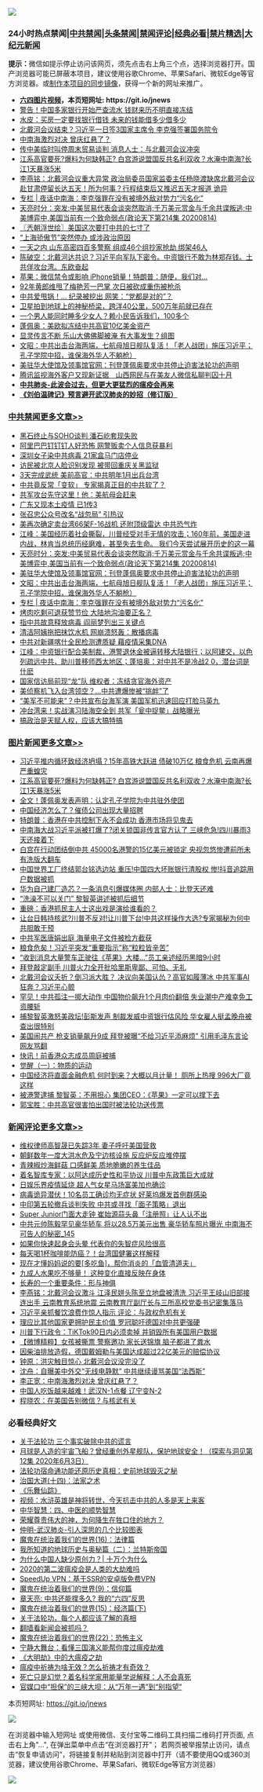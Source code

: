 ![](https://raw.githubusercontent.com/fqnews/bnews/master/64photo/fqnews-qr.jpg)

<div id="tt">
<h3>24小时热点禁闻|<a href="#%E4%B8%AD%E5%85%B1%E7%A6%81%E9%97%BB%E6%9B%B4%E5%A4%9A%E6%96%87%E7%AB%A0">中共禁闻</a>|<a href="#%E5%9B%BE%E7%89%87%E6%96%B0%E9%97%BB%E6%9B%B4%E5%A4%9A%E6%96%87%E7%AB%A0">头条禁闻</a>|<a href="#%E6%96%B0%E9%97%BB%E8%AF%84%E8%AE%BA%E6%9B%B4%E5%A4%9A%E6%96%87%E7%AB%A0">禁闻评论|<a href="#%E5%BF%85%E7%9C%8B%E7%BB%8F%E5%85%B8%E5%A5%BD%E6%96%87">经典必看|<a href="/video.md#%E7%A6%81%E7%89%87%E7%B2%BE%E9%80%89">禁片精选</a>|<a href="https://github.com/fqnews/djy/blob/master/gb/nf1351518.md#1">大纪元新闻</a></h3>
<div><b>提示：</b>微信如提示停止访问该网页，须先点击右上角三个点，选择浏览器打开。国产浏览器可能已屏蔽本项目，建议使用谷歌Chrome、苹果Safari、微软Edge等官方浏览器。或<a href="https://github.com/fqnews/bnews/blob/master/%E5%88%B6%E4%BD%9Cgit%E7%A6%81%E9%97%BB%E9%95%9C%E5%83%8F.md">制作本项目的同步镜像</a>，获得一个新的网址来推广。</div>
<ul>
<li><b><a href="http://d1.bdrive.tk/64.mp4" target="_blank">六四图片视频</a>，本页短网址: https://git.io/jnews</b></li>
<li><a href="/baitai/20200814/1380180.md">警告！中国多家银行开始严查流水 钱财来历不明直接冻结</a></li>
<li><a href="/ssgc/20200814/1380193.md">水皮：买房一定要找银行借钱 未来的钱能借多少借多少</a></li>
<li><a href="/comments/20200814/1380269.md">北戴河会议结束？习近平一日签3国家主席令 李克强签署国务院令</a></li>
<li><a href="/ssgc/20200814/1380211.md">中南海激烈对决 曾庆红悬了？</a></li>
<li><a href="/comments/20200815/1380385.md">传中美临时叫停周末贸易谈判 消息人士：与北戴河会议冲突</a></li>
<li><a href="/topimagenews/20200815/1380299.md">江系高官要死?爆料为何缺韩正? 白宫游说盟国反共名利双收？水淹中南海?长江1天暴涨5米</a></li>
<li><a href="/comments/20200814/1380288.md">李燕铭：北戴河会议重大异常 政治局委员国家监委主任杨晓渡缺席北戴河会议 赴甘肃停留长达五天！所为何事？行程结束后又推迟五天才报道 诡异</a></li>
<li><a href="/cbnews/20200815/1380357.md">专栏 | 夜话中南海：李克强罪在没有被境外敌对势力“污名化”</a></li>
<li><a href="/cbnews/20200815/1380449.md">天亮时分：突发:中美贸易代表会谈突然取消;千万美元赏金与千余共谍叛逃;中美博弈中,美国当前有一个致命弱点(政论天下第214集 20200814)</a></li>
<li><a href="/ssgc/20200815/1380360.md">〖兲朝浮世绘〗美国这次要打中共的七寸了</a></li>
<li><a href="/headline/20200815/1380372.md">“上海骄傲节”突然停办 或涉政治原因</a></li>
<li><a href="/cnnews/20200815/1380468.md">一天之内 山东高密四百多警察 组成46个组抄家抢劫 绑架46人</a></li>
<li><a href="/bannedvideo/20200815/1380377.md">陈破空：北戴河达共识？习近平向军队下密令。中资银行不敢为林郑存钱。土共佯攻台湾。东欧奋起</a></li>
<li><a href="/cnnews/20200815/1380526.md">苹果：微信禁令或影响 iPhone销量！特朗普：随便，我们对...</a></li>
<li><a href="/baitai/20200814/1380183.md">92年黄郎维甩了梅艳芳一巴掌 次日被砍成重伤被枪杀</a></li>
<li><a href="/cnnews/20200815/1380479.md">中共爱甩锅！… 纪录被挖出 网笑：“党都是对的”？</a></li>
<li><a href="/comments/20200815/1380396.md">卫星拍到地球上的神秘桥梁，跨洋40公里，500万年前就已存在</a></li>
<li><a href="/ssgc/20200814/1380276.md">一个男人能同时睡多少女人？赖小民告诉我们，100多个</a></li>
<li><a href="/bannedvideo/20200814/1380215.md">蓬佩奥：美欧拟冻结中共高官10亿美金资产</a></li>
<li><a href="/cnnews/20200815/1380562.md">显灵传言不断 乐山大佛佛脚被淹 有大事发生？组图</a></li>
<li><a href="/cbnews/20200815/1380441.md">文昭：中共出击台海两端，七航母旭日舰队复活！「老人战团」施压习近平；孔子学院中招，谁保海外华人不躺枪）</a></li>
<li><a href="/cbnews/20200815/1380352.md">美驻华大使馆及领事馆官网：刊登蓬佩奥要求中共停止迫害法轮功的声明</a></li>
<li><a href="/headline/20200814/1380163.md">腾讯监视海外客户又现新证据　山西网民与在美友人微信私聊判囚十月</a></li>
<li><b><a href="/comments/20200211/1275071.md" target="_blank">中共肺炎-此波会过去，但更大更猛烈的瘟疫会再来</a></b></li>
<li><b><a href="/comments/20200207/1272816.md" target="_blank">《刘伯温碑记》预言避开武汉肺炎的妙招（修订版）</a></b></li>
</ul>
</div>

<div class="catlist">
<h3><a href="/cbnews/" target="_blank">中共禁闻</a><span><a href="/cbnews/" target="_blank" rel="nofollow">更多文章>></a></span></h3>
<ul>
<li><a href="/cbnews/20200815/1380647.md" target="_blank">黑石终止与SOHO谈判 潘石屹套现失败</a></li>
<li><a href="/cbnews/20200815/1380634.md" target="_blank">阿里巴巴钉钉钉人好恐怖 网警贩卖个人信息获暴利</a></li>
<li><a href="/cbnews/20200815/1380628.md" target="_blank">深圳女子染中共病毒 21家盒马门店停业</a></li>
<li><a href="/cbnews/20200815/1380627.md" target="_blank">访民被北京人脸识别发现 被带回重庆关黑监狱</a></li>
<li><a href="/cbnews/20200815/1380565.md" target="_blank">3天完成武统 美前高官：中共明年1月出兵台湾</a></li>
<li><a href="/cbnews/20200815/1380559.md" target="_blank">中共竟反常「变软」 专家揭真正目的中共软了？</a></li>
<li><a href="/cbnews/20200815/1380558.md" target="_blank">共军攻台先守这里！他：美航母会赶来</a></li>
<li><a href="/cbnews/20200815/1380542.md" target="_blank">广东又现本土疫情 已1传3</a></li>
<li><a href="/cbnews/20200815/1380511.md" target="_blank">张召忠公众号改名“战忽局” 引热议</a></li>
<li><a href="/cbnews/20200815/1380510.md" target="_blank">美再次确定卖台湾66架F-16战机 还附顶级雷达 中共恐气炸</a></li>
<li><a href="/cbnews/20200815/1380481.md" target="_blank">江峰：美国经历着社会撕裂，川普经受对手无情的攻击；160年前，美国走进内战，林肯当总统历经磨难，甚至失去生命。 我们今天尝试展开历史的这一幕</a></li>
<li><a href="/cbnews/20200815/1380449.md" target="_blank">天亮时分：突发:中美贸易代表会谈突然取消;千万美元赏金与千余共谍叛逃;中美博弈中,美国当前有一个致命弱点(政论天下第214集 20200814)</a></li>
<li><a href="/cbnews/20200815/1380352.md" target="_blank">美驻华大使馆及领事馆官网：刊登蓬佩奥要求中共停止迫害法轮功的声明</a></li>
<li><a href="/cbnews/20200815/1380441.md" target="_blank">文昭：中共出击台海两端，七航母旭日舰队复活！「老人战团」施压习近平；孔子学院中招，谁保海外华人不躺枪）</a></li>
<li><a href="/cbnews/20200815/1380357.md" target="_blank">专栏 | 夜话中南海：李克强罪在没有被境外敌对势力“污名化”</a></li>
<li><a href="/cbnews/20200814/1380160.md" target="_blank">烤肉吃剩可退获赞节俭 大陆地沟油要正名？</a></li>
<li><a href="/cbnews/20200814/1380069.md" target="_blank">指中共故意释放病毒 阎丽梦列出三关键点</a></li>
<li><a href="/cbnews/20200814/1380060.md" target="_blank">清洁阿姨拖把抹饮水机 网崩溃怒轰：散播病毒</a></li>
<li><a href="/cbnews/20200814/1380059.md" target="_blank">中共对新疆喀什全民检测遭质疑 藉疫情采集DNA</a></li>
<li><a href="/cbnews/20200814/1380038.md" target="_blank">江峰：中资银行配合美制裁，港警退休金被逼转移大陆银行；以阿建交，以色列疏远中共，助川普移师西太地区；蓬培奥：对中共不是冷战2 0，潜台词是什麽</a></li>
<li><a href="/cbnews/20200814/1380035.md" target="_blank">国家信访局前现“龙”队 维权者：冻结贪官海外资产</a></li>
<li><a href="/cbnews/20200814/1380028.md" target="_blank">美侦察机飞入台湾领空？…中共遭爆惨被“挑衅”了</a></li>
<li><a href="/cbnews/20200814/1380011.md" target="_blank">“美军不可能来”？中共宣布台海军演 美国军机迅速回应打脸马英九</a></li>
<li><a href="/cbnews/20200814/1380004.md" target="_blank">冲台湾来！实战演习陆海空全到 共军「瓮中捉鳖」战略曝光</a></li>
<li><a href="/comments/20200814/1379994.md" target="_blank">搞政治是天赋人权，应该大搞特搞</a></li>

</ul>
</div>
<div class="catlist">
<h3><a href="/topimagenews/" target="_blank">图片新闻</a><span><a href="/topimagenews/" target="_blank" rel="nofollow">更多文章>></a></span></h3>
<ul>
<li><a href="/topimagenews/20200815/1380626.md" target="_blank">习近平推内循环致经济坍塌？15年高铁大跃进 债破10万亿 粮食危机 云南再爆严重蝗灾</a></li>
<li><a href="/topimagenews/20200815/1380299.md" target="_blank">江系高官要死?爆料为何缺韩正? 白宫游说盟国反共名利双收？水淹中南海?长江1天暴涨5米</a></li>
<li><a href="/topimagenews/20200814/1379988.md" target="_blank">全文！蓬佩奥发表声明：认定孔子学院为中共驻外使团</a></li>
<li><a href="/topimagenews/20200814/1379794.md" target="_blank">中国经济怎么了？催债公司出现大量招聘</a></li>
<li><a href="/topimagenews/20200814/1379773.md" target="_blank">特朗普：香港在中共控制下永不会成功 香港市场将见鬼去</a></li>
<li><a href="/topimagenews/20200813/1379741.md" target="_blank">中南海大战习近平派被打爆了?闭关锁国非传言官方认了 三峡危急!四川暴雨3天还接着下</a></li>
<li><a href="/topimagenews/20200813/1379708.md" target="_blank">白宫在行动团结倒中共 45000名港警的15亿美元被锁定 央视忽悠惨遭前所未有洗版大翻车</a></li>
<li><a href="/topimagenews/20200813/1379635.md" target="_blank">中国世界工厂终结郭台铭选边站 重压!中国四大坏账银行清股权 惨!抖音追踪用户数据被抓</a></li>
<li><a href="/topimagenews/20200813/1379570.md" target="_blank">华为自己建厂造芯？一条消息引爆媒体圈 内部人士：比登天还难</a></li>
<li><a href="/topimagenews/20200813/1379511.md" target="_blank">“洗澡不可以关门” 黎智英讲述被抓后细节</a></li>
<li><a href="/comments/20200813/1379457.md" target="_blank">重磅：香港抓民主人士这出戏是演给谁看的？</a></li>
<li><a href="/topimagenews/20200812/1379218.md" target="_blank">让台日韩持核武?川普不反对!让川普下台!中共这样操作大选?专家揭秘为何中共胆敢干预</a></li>
<li><a href="/topimagenews/20200812/1378848.md" target="_blank">中共军医唐娟出庭 海量电子文件被检方截获</a></li>
<li><a href="/topimagenews/20200812/1378810.md" target="_blank">粮食危矣！习近平突发“重要指示”称“粒粒皆辛苦”</a></li>
<li><a href="/topimagenews/20200812/1378794.md" target="_blank">“收到消息大量警车正驶往《苹果》大楼…”员工亲述经历黑暗9小时</a></li>
<li><a href="/topimagenews/20200812/1378728.md" target="_blank">拜登敲定副手 川普火力全开批哈里斯卑鄙、可怕、无礼</a></li>
<li><a href="/topimagenews/20200811/1378596.md" target="_blank">北戴河会议夭折？倒习派大胜？ 决议向美国认怂？高官如履薄冰 中共军事AI狂奔？习近平心颤</a></li>
<li><a href="/topimagenews/20200811/1378505.md" target="_blank">罕见！中共孤注一掷大动作 中国物价飙升1个月肉价翻倍 失业潮中产难幸免工资腰斩</a></li>
<li><a href="/topimagenews/20200811/1378227.md" target="_blank">捕黎智英激怒美政坛!彭斯发声 制裁发威中资银行估风险 华女雇人挺孟晚舟被查出很特别</a></li>
<li><a href="/topimagenews/20200811/1378226.md" target="_blank">美国闹共产 枪支销量飙升9成 拜登被曝“不给习近平添麻烦” 引用毛泽东言论 网友骂翻</a></li>
<li><a href="/topimagenews/20200811/1377855.md" target="_blank">快讯！前香港众志成员周庭被捕</a></li>
<li><a href="/comments/20200810/1377609.md" target="_blank">觉醒（一）：物质的运动</a></li>
<li><a href="/topimagenews/20200810/1377710.md" target="_blank">中国经济将直面金融危机 何时到来？大概以月计量！ 厕所上热搜 996大厂竟这样</a></li>
<li><a href="/topimagenews/20200810/1377628.md" target="_blank">被港警逮捕 黎智英：不用担心 集团CEO：《苹果》一定可以撑下去</a></li>
<li><a href="/comments/20200810/1377559.md" target="_blank">郭宝胜：中共高官很害怕出国时被法轮功送传票</a></li>

</ul>
</div>
<div class="catlist">
<h3><a href="/comments/" target="_blank">新闻评论</a><span><a href="/comments/" target="_blank" rel="nofollow">更多文章>></a></span></h3>
<ul>
<li><a href="/comments/20200815/1380644.md" target="_blank">维权律师高智晟已失踪3年 妻子呼吁美国营救</a></li>
<li><a href="/comments/20200815/1380633.md" target="_blank">朝鲜数年一度大洪水危及宁边核设施 反应炉反应堆停摆</a></li>
<li><a href="/comments/20200815/1380632.md" target="_blank">青辣椒炒海鲜菇 口感鲜美 质地脆嫩的养生佳品</a></li>
<li><a href="/comments/20200815/1380612.md" target="_blank">着名智库专家：以阿达成历史性和平协议 川普中东政策巨大成就</a></li>
<li><a href="/comments/20200815/1380611.md" target="_blank">日娱乐界疫情延烧  超人气女星马场富美加也确诊</a></li>
<li><a href="/comments/20200815/1380610.md" target="_blank">病毒诡异潜伏！10名员工确诊均无症状  好莱坞爆发首例群感染</a></li>
<li><a href="/comments/20200815/1380588.md" target="_blank">中印第五轮撤兵谈判失败 中共或寻找「面子策略」退出</a></li>
<li><a href="/comments/20200815/1380587.md" target="_blank">Super Junior门面大走钟  崔始源蒜头鼻「注册照」让人认不出</a></li>
<li><a href="/comments/20200815/1380570.md" target="_blank">中共元帅陈毅罕见豪华轿车 将以28.5万美元出售 豪华轿车照片曝光 中南海不可告人的秘密_145</a></li>
<li><a href="/comments/20200815/1380553.md" target="_blank">如果你快速起身会头晕 代表你的失智症风险很高</a></li>
<li><a href="/comments/20200815/1380552.md" target="_blank">每天喝1杯咖啡能防癌？！台湾国健署这样解释</a></li>
<li><a href="/comments/20200815/1380551.md" target="_blank">现在才懂妈妈说的要[多吃鱼]，帮你消炎的「血管清道夫」</a></li>
<li><a href="/comments/20200815/1380550.md" target="_blank">九成人水果吃不够量！ 这种变化直接反映在身体</a></li>
<li><a href="/comments/20200815/1380549.md" target="_blank">长寿的一个重要条件：形与神俱</a></li>
<li><a href="/comments/20200815/1380546.md" target="_blank">李燕铭：北戴河会议激斗 江泽民姘头陈至立地盘被清洗 习近平王岐山旧部接连出手 云南教育系统地震 云南教育厅副厅长与三所高校党委书记密集落马</a></li>
<li><a href="/comments/20200815/1380540.md" target="_blank">习近平亲抓餐饮浪费作惊人指示 评论：与政权危机有关</a></li>
<li><a href="/comments/20200815/1380539.md" target="_blank">理应比其他国家更拥护民主价值 罗冠聪吁德国对中共更强硬</a></li>
<li><a href="/comments/20200815/1380536.md" target="_blank">川普下行政令：TiKTok90日内必须卖掉 并销毁所有美国用户数据</a></li>
<li><a href="/comments/20200815/1380531.md" target="_blank">【微博精粹】女孩被撕票 警察邀功 家长送锦旗 脑子都进了粪水</a></li>
<li><a href="/comments/20200815/1380482.md" target="_blank">因柴油排放造假，德国戴姆勒与美国达成超过22亿美元的赔偿协议</a></li>
<li><a href="/comments/20200815/1380478.md" target="_blank">钟原：洪灾触目惊心 北戴河会议没完没了</a></li>
<li><a href="/comments/20200815/1380477.md" target="_blank">沈舟：自曝美中外交“无线电静默” 中共继续谩骂美国“法西斯”</a></li>
<li><a href="/comments/20200815/1380476.md" target="_blank">李正宽：中南海激烈对决 曾庆红悬了？</a></li>
<li><a href="/comments/20200815/1380469.md" target="_blank">中国人吃饭越来越难！武汉N-1点餐 辽宁变N-2</a></li>
<li><a href="/comments/20200815/1380465.md" target="_blank">程晓农：在美国告别微信？与核武有关</a></li>

</ul>
</div>

<div class="catlist">
<h3>必看经典好文</h3>
<ul>
<li><a href="/cbnews/20200703/1354907.md" target="_blank">关于法轮功 三个事实破除中共的谎言</a></li>
<li><a href="/comments/20200712/1359456.md" target="_blank">月球是人造的宇宙飞船？曾经重创外星舰队，保护地球安全！（探索与洞见第12集 2020年6月3日）</a></li>
<li><a href="/tculture/20121025/73069.md" target="_blank">法轮功宿命通功能还原历史真相：史前地球毁灭之秘</a></li>
<li><a href="/cbnews/20180320/916962.md" target="_blank">治国大道(十四)：法家之术</a></li>
<li><a href="/comments/20200527/783191.md" target="_blank">《乐舞仙踪》</a></li>
<li><a href="/comments/20200623/1273653.md" target="_blank">视频：水浒英雄是神将转世，今天抗击中共的人多是天上来客</a></li>
<li><a href="/comments/20200605/783247.md" target="_blank">中华智慧：四、中医的顺势智慧</a></li>
<li><a href="/comments/20200618/1346830.md" target="_blank">荣耀尊贵伟大的神，为何降生在牲口住的地方？</a></li>
<li><a href="/comments/20200620/1347687.md" target="_blank">仲明-武汉肺炎-引人深思的几个比较图表</a></li>
<li><a href="/topimagenews/20180615/958090.md" target="_blank">魔鬼在统治着我们的世界(16)：法律篇</a></li>
<li><a href="/tculture/xiulian/20170614/774347.md" target="_blank">我所知道的地球历史与奥秘篇（二）：兰特斯帝国</a></li>
<li><a href="/ssgc/20200715/1360940.md" target="_blank">为什么中国人缺少原创力？| 十万个为什么</a></li>
<li><a href="/comments/20200712/1359432.md" target="_blank">2020的第二波瘟疫会是人类的大劫难吗</a></li>
<li><a href="/cbnews/20191226/1241739.md" target="_blank">SpeedUp VPN：基于SSR的安卓版免费VPN</a></li>
<li><a href="/topimagenews/20180529/949649.md" target="_blank">魔鬼在统治着我们的世界(9)：信仰篇</a></li>
<li><a href="/comments/20200607/1341003.md" target="_blank">章天亮: 中共还能撑多久? 我的“六四”反思</a></li>
<li><a href="/topimagenews/20180610/955499.md" target="_blank">魔鬼在统治着我们的世界(15)：经济篇(下)</a></li>
<li><a href="/topimagenews/20161125/619230.md" target="_blank">关于法轮功，每个人都应该了解的真相</a></li>
<li><a href="/fanqiang/20200616/1345793.md" target="_blank">翻墙看新闻会被抓吗？</a></li>
<li><a href="/comments/20180804/981524.md" target="_blank">魔鬼在统治着我们的世界(22)：恐怖主义</a></li>
<li><a href="/comments/20200527/1273654.md" target="_blank">宁静大舞台：看懂三国演义能帮你度过瘟疫劫难</a></li>
<li><a href="/comments/20200203/1269785.md" target="_blank">《大明劫》中的大瘟疫之劫</a></li>
<li><a href="/comments/20200502/1322275.md" target="_blank">瘟疫中祈祷为啥无效？怎么祈祷才有奇效？</a></li>
<li><a href="/comments/20200704/1355375.md" target="_blank">死亡只是幻觉？着名科学家用能量学说解释：人不会真死</a></li>
<li><a href="/cbnews/20200624/1349641.md" target="_blank">官媒口中“担保”的三峡大坝：从“万年一遇”到“别指望”</a></li>

</ul>
</div>

本页短网址: https://git.io/jnews

![](https://raw.githubusercontent.com/fqnews/bnews/master/64photo/fqnews-qr.jpg)

在浏览器中输入短网址 或使用微信、支付宝等二维码工具扫描二维码打开页面, 点击右上角"...", 在弹出菜单中点击“在浏览器打开”； 若网页被举报禁止访问，请点击“恢复申请访问”，将链接复制并粘贴到浏览器中打开（请不要使用QQ或360浏览器，建议使用谷歌Chrome、苹果Safari、微软Edge等官方浏览器）

![](https://raw.githubusercontent.com/fqnews/bnews/master/64photo/wx.jpg)